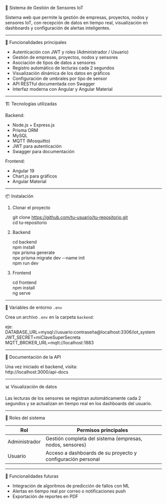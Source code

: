 📡 Sistema de Gestión de Sensores IoT

Sistema web que permite la gestión de empresas, proyectos, nodos y sensores IoT, con recepción de datos en tiempo real, visualización en dashboards y configuración de alertas inteligentes.

---

🚀 Funcionalidades principales

- Autenticación con JWT y roles (Administrador / Usuario)
- Gestión de empresas, proyectos, nodos y sensores
- Asociación de tipos de datos a sensores
- Registro automático de lecturas cada 2 segundos
- Visualización dinámica de los datos en gráficos
- Configuración de umbrales por tipo de sensor
- API RESTful documentada con Swagger
- Interfaz moderna con Angular y Angular Material

---

🏗️ Tecnologías utilizadas

Backend:

- Node.js + Express.js
- Prisma ORM
- MySQL
- MQTT (Mosquitto)
- JWT para autenticación
- Swagger para documentación

Frontend:

- Angular 19
- Chart.js para gráficos
- Angular Material

---

📦 Instalación

1. Clonar el proyecto

   git clone https://github.com/tu-usuario/tu-repositorio.git  
   cd tu-repositorio

2. Backend

   cd backend  
   npm install  
   npx prisma generate  
   npx prisma migrate dev --name init  
   npm run dev

3. Frontend

   cd frontend  
   npm install  
   ng serve

---

🔐 Variables de entorno `.env`

Crea un archivo `.env` en la carpeta `backend`:

eje:
DATABASE_URL=mysql://usuario:contraseña@localhost:3306/iot_system
JWT_SECRET=miClaveSuperSecreta
MQTT_BROKER_URL=mqtt://localhost:1883

---

📘 Documentación de la API

Una vez iniciado el backend, visita:  
http://localhost:3000/api-docs

---

📊 Visualización de datos

Las lecturas de los sensores se registran automáticamente cada 2 segundos y se actualizan en tiempo real en los dashboards del usuario.

---

👥 Roles del sistema

| Rol           | Permisos principales                                        |
| ------------- | ----------------------------------------------------------- |
| Administrador | Gestión completa del sistema (empresas, nodos, sensores)    |
| Usuario       | Acceso a dashboards de su proyecto y configuración personal |

---

🔔 Funcionalidades futuras

- Integración de algoritmos de predicción de fallos con ML
- Alertas en tiempo real por correo o notificaciones push
- Exportación de reportes en PDF
